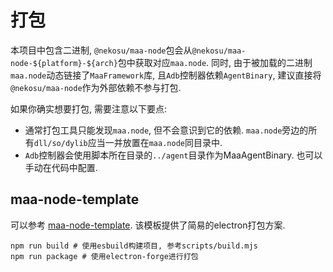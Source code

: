 # 打包

本项目中包含二进制, `@nekosu/maa-node`包会从`@nekosu/maa-node-${platform}-${arch}`包中获取对应`maa.node`. 同时, 由于被加载的二进制`maa.node`动态链接了`MaaFramework`库, 且`Adb`控制器依赖`AgentBinary`, 建议直接将`@nekosu/maa-node`作为外部依赖不参与打包.

如果你确实想要打包, 需要注意以下要点:

* 通常打包工具只能发现`maa.node`, 但不会意识到它的依赖. `maa.node`旁边的所有`dll/so/dylib`应当一并放置在`maa.node`同目录中.
* `Adb`控制器会使用脚本所在目录的`../agent`目录作为MaaAgentBinary. 也可以手动在代码中配置.

## maa-node-template

可以参考 [maa-node-template](https://github.com/neko-para/maa-node-template). 该模板提供了简易的electron打包方案.

```shell
npm run build # 使用esbuild构建项目, 参考scripts/build.mjs
npm run package # 使用electron-forge进行打包
```

